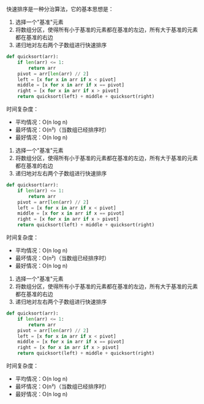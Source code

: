  快速排序是一种分治算法，它的基本思想是：

1. 选择一个"基准"元素
2. 将数组分区，使得所有小于基准的元素都在基准的左边，所有大于基准的元素都在基准的右边
3. 递归地对左右两个子数组进行快速排序

```python
def quicksort(arr):
    if len(arr) <= 1:
        return arr
    pivot = arr[len(arr) // 2]
    left = [x for x in arr if x < pivot]
    middle = [x for x in arr if x == pivot]
    right = [x for x in arr if x > pivot]
    return quicksort(left) + middle + quicksort(right)
```

时间复杂度：
- 平均情况：O(n log n)
- 最坏情况：O(n²)（当数组已经排序时）
- 最好情况：O(n log n) 


1. 选择一个"基准"元素
2. 将数组分区，使得所有小于基准的元素都在基准的左边，所有大于基准的元素都在基准的右边
3. 递归地对左右两个子数组进行快速排序

```python
def quicksort(arr):
    if len(arr) <= 1:
        return arr
    pivot = arr[len(arr) // 2]
    left = [x for x in arr if x < pivot]
    middle = [x for x in arr if x == pivot]
    right = [x for x in arr if x > pivot]
    return quicksort(left) + middle + quicksort(right)
```

时间复杂度：
- 平均情况：O(n log n)
- 最坏情况：O(n²)（当数组已经排序时）
- 最好情况：O(n log n) 


1. 选择一个"基准"元素
2. 将数组分区，使得所有小于基准的元素都在基准的左边，所有大于基准的元素都在基准的右边
3. 递归地对左右两个子数组进行快速排序

```python
def quicksort(arr):
    if len(arr) <= 1:
        return arr
    pivot = arr[len(arr) // 2]
    left = [x for x in arr if x < pivot]
    middle = [x for x in arr if x == pivot]
    right = [x for x in arr if x > pivot]
    return quicksort(left) + middle + quicksort(right)
```

时间复杂度：
- 平均情况：O(n log n)
- 最坏情况：O(n²)（当数组已经排序时）
- 最好情况：O(n log n) 